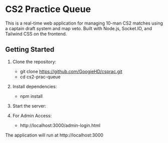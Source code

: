 # CS2 Practice Queue

This is a real-time web application for managing 10-man CS2 matches using a captain draft system and map veto. Built with Node.js, Socket.IO, and Tailwind CSS on the frontend.

## Getting Started

1. Clone the repository:
   - git clone https://github.com/GoogieHD/csprac.git
   - cd cs2-prac-queue

2. Install dependencies:
   - npm install

3. Start the server:

4. For Admin Access:
   - http://localhost:3000/admin-login.html

The application will run at http://localhost:3000
